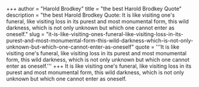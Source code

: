 +++
author = "Harold Brodkey"
title = "the best Harold Brodkey Quote"
description = "the best Harold Brodkey Quote: It is like visiting one's funeral, like visiting loss in its purest and most monumental form, this wild darkness, which is not only unknown but which one cannot enter as oneself."
slug = "it-is-like-visiting-ones-funeral-like-visiting-loss-in-its-purest-and-most-monumental-form-this-wild-darkness-which-is-not-only-unknown-but-which-one-cannot-enter-as-oneself"
quote = '''It is like visiting one's funeral, like visiting loss in its purest and most monumental form, this wild darkness, which is not only unknown but which one cannot enter as oneself.'''
+++
It is like visiting one's funeral, like visiting loss in its purest and most monumental form, this wild darkness, which is not only unknown but which one cannot enter as oneself.
